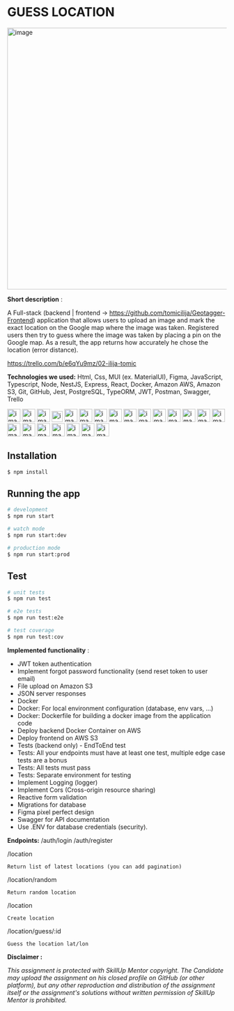 # GUESS LOCATION

<img alt="image" src="https://brotherants.com/skillupmentor/images/02-project-header.png" width="600px" /> 

**Short description** :

A Full-stack (backend | frontend -> https://github.com/tomicilija/Geotagger-Frontend) application that allows users to upload an image and mark the exact location on the Google map where the image was taken.
Registered users then try to guess where the image was taken by placing a pin on the Google map. As a result, the app returns how accurately he chose the location (error distance). 

https://trello.com/b/e6qYu9mz/02-ilija-tomic

**Technologies we used:** 
Html, Css, MUI (ex. MaterialUI), Figma, JavaScript, Typescript, Node, NestJS, Express, React, Docker, Amazon AWS, Amazon S3, Git, GitHub, Jest, PostgreSQL, TypeORM, JWT, Postman, Swagger, Trello

<img alt="image" src="https://brotherants.com/skillupmentor/images/image5.png" width="30px" /> <img alt="image" src="https://brotherants.com/skillupmentor/images/image7.png" width="30px" /> <img alt="image" src="https://brotherants.com/skillupmentor/images/mui-icon.png" width="30px" /> <img alt="image" src="https://brotherants.com/skillupmentor/images/image12.png" width="25px" /> <img alt="image" src="https://brotherants.com/skillupmentor/images/image17.png" width="30px" /> <img alt="image" src="https://brotherants.com/skillupmentor/images/image4.png" width="30px" /> <img alt="image" src="https://brotherants.com/skillupmentor/images/image3.png" width="30px" /> <img alt="image" src="https://brotherants.com/skillupmentor/images/image19.png" width="30px" /> <img alt="image" src="https://brotherants.com/skillupmentor/images/image1.png" width="30px" /> <img alt="image" src="https://brotherants.com/skillupmentor/images/image11.png" width="30px" /> <img alt="image" src="https://brotherants.com/skillupmentor/images/image18.png" width="30px" /> <img alt="image" src="https://brotherants.com/skillupmentor/images/image16.png" width="30px" /> <img alt="image" src="https://brotherants.com/skillupmentor/images/aws-s3-icon.png" width="30px" /> <img alt="image" src="https://brotherants.com/skillupmentor/images/image2.png" width="30px" /> <img alt="image" src="https://brotherants.com/skillupmentor/images/image10.png" width="30px" /> <img alt="image" src="https://brotherants.com/skillupmentor/images/jest-icon.jpeg" width="30px" /> <img alt="image" src="https://brotherants.com/skillupmentor/images/image8.png" width="30px" /> <img alt="image" src="https://brotherants.com/skillupmentor/images/image15.png" width="30px" /> <img alt="image" src="https://brotherants.com/skillupmentor/images/image14.png" width="30px" /> <img alt="image" src="https://brotherants.com/skillupmentor/images/image9.png" width="30px" /> <img alt="image" src="https://brotherants.com/skillupmentor/images/swagger.png" width="30px" /> <img alt="image" src="https://brotherants.com/skillupmentor/images/image13.png" width="30px" />


## Installation

```bash
$ npm install
```

## Running the app

```bash
# development
$ npm run start

# watch mode
$ npm run start:dev

# production mode
$ npm run start:prod
```

## Test

```bash
# unit tests
$ npm run test

# e2e tests
$ npm run test:e2e

# test coverage
$ npm run test:cov
```


**Implemented functionality** :
- JWT token authentication
- Implement forgot password functionality (send reset token to user email)
- File upload on Amazon S3
- JSON server responses
- Docker
-  Docker: For local environment configuration (database, env vars, ...)
-  Docker: Dockerfile for building a docker image from the application code
- Deploy backend Docker Container on AWS
- Deploy frontend on AWS S3
- Tests (backend only) - EndToEnd test
-  Tests: All your endpoints must have at least one test, multiple edge case tests are a bonus
-  Tests: All tests must pass
-  Tests: Separate environment for testing
- Implement Logging (logger)
- Implement Cors (Cross-origin resource sharing)
- Reactive form validation
- Migrations for database
- Figma pixel perfect design
- Swagger for API documentation
- Use .ENV for database credentials (security).



**Endpoints:**
/auth/login
/auth/register

/location

```Return list of latest locations (you can add pagination)```

/location/random 

```Return random location```

/location 

```Create location```

/location/guess/:id 

```Guess the location lat/lon```

**Disclaimer :**

*This assignment is protected with SkillUp Mentor copyright. The Candidate may upload the assignment on his closed profile on GitHub (or other platform), but any other reproduction and distribution of the assignment itself or the assignment&#39;s solutions without written permission of SkillUp Mentor is prohibited.*

